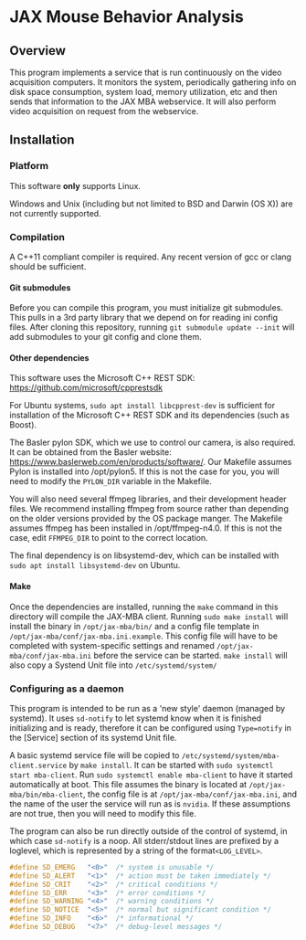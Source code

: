 # JAX Mouse Behavior Analysis

## Overview

This program implements a service that is run continuously on the video 
acquisition computers. It monitors the system, periodically gathering info on 
disk space consumption, system load, memory utilization, etc and then sends 
that information to the JAX MBA webservice. It will also perform video
acquisition on request from the webservice.

## Installation

### Platform

This software **only** supports Linux.

Windows and Unix (including but not limited to BSD and Darwin (OS X)) are not 
currently supported. 

### Compilation

A C++11 compliant compiler is required. Any recent version of gcc or clang
should be sufficient.

#### Git submodules

Before you can compile this program, you must initialize git submodules. This
pulls in a 3rd party library that we depend on for reading ini config files.
After cloning this repository, running `git submodule update --init` will add
submodules to your git config and clone them. 

#### Other dependencies

This software uses the Microsoft C++ REST SDK:
https://github.com/microsoft/cpprestsdk

For Ubuntu systems, `sudo apt install libcpprest-dev` is sufficient for 
installation of the Microsoft C++ REST SDK and its dependencies (such as Boost).

The Basler pylon SDK, which we use to control our camera, is also required. It 
can be obtained from the Basler website:
https://www.baslerweb.com/en/products/software/. Our Makefile assumes Pylon is 
installed into /opt/pylon5. If this is not the case for you, you will need to 
modify the `PYLON_DIR` variable in the Makefile. 

You will also need several ffmpeg libraries, and their development header files. 
We recommend installing ffmpeg from source rather than depending on the older 
versions provided by the OS package manger. The Makefile assumes ffmpeg has 
been installed in /opt/ffmpeg-n4.0. If this is not the case, edit 
`FFMPEG_DIR` to point to the correct location.

The final dependency is on libsystemd-dev, which can be installed with 
`sudo apt install libsystemd-dev` on Ubuntu. 

#### Make

Once the dependencies are installed, running  the `make` command in this
directory will compile the JAX-MBA client. Running `sudo make install` will 
install the binary in `/opt/jax-mba/bin/` and a config file template in 
`/opt/jax-mba/conf/jax-mba.ini.example`. This config file will have to be
completed with system-specific settings and renamed
`/opt/jax-mba/conf/jax-mba.ini` before the service can be started. `make install`
will also copy a Systend Unit file into `/etc/systemd/system/`

### Configuring as a daemon

This program is intended to be run as a 'new style' daemon (managed by systemd).
It uses `sd-notify` to let systemd know when it is finished initializing and is
ready, therefore it can be configured using `Type=notify` in the [Service] 
section of its systemd Unit file.

A basic systemd service file will be copied to 
`/etc/systemd/system/mba-client.service` by `make install`. It can be started
with `sudo systemctl start mba-client`. Run `sudo systemctl enable mba-client`
to have it started automatically at boot. This file assumes the binary is 
located at `/opt/jax-mba/bin/mba-client`, the config file is at 
`/opt/jax-mba/conf/jax-mba.ini`, and the name of the user the service will run
as is `nvidia`. If these assumptions are not true, then you will need to modify
this file.

The program can also be run directly outside of the control of systemd, in
which case `sd-notify` is a noop. All stderr/stdout lines are prefixed by a
loglevel, which is represented by a string of the format`<LOG_LEVEL>`.

```C
#define SD_EMERG   "<0>"  /* system is unusable */
#define SD_ALERT   "<1>"  /* action must be taken immediately */
#define SD_CRIT    "<2>"  /* critical conditions */
#define SD_ERR     "<3>"  /* error conditions */
#define SD_WARNING "<4>"  /* warning conditions */
#define SD_NOTICE  "<5>"  /* normal but significant condition */
#define SD_INFO    "<6>"  /* informational */
#define SD_DEBUG   "<7>"  /* debug-level messages */
```
